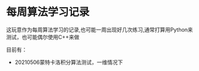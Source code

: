 # 每周算法学习记录

这玩意作为每周算法学习的记录,也可能一周出现好几次练习,通常打算用Python来测试，也可能偶尔使用C++来做

目前有：

- 20210506蒙特卡洛积分算法测试，一维情况下
